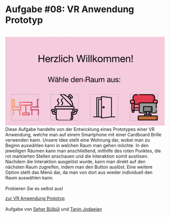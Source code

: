 # Aufgabe #08: VR Anwendung Prototyp
<br>
<img src="https://github.com/taninjodaeian/IFD_WiSe20-21/blob/main/Aufgabe%20VR%20Anwendung/WillkommenVR.png">
Diese Aufgabe handelte von der Entwicklung eines Prototypes einer VR Anwendung, welche man auf einem Smartphone mit einer Cardboard Brille verwenden kann. Unsere Idee stellt eine Wohnung dar, wobei man zu Beginn auswählen kann in welchen Raum man gehen möchte. In den jeweiligen Räumen kann man anschließend, mithilfe des roten Punktes, die rot markierten Stellen anschauen und die Interaktion somit auslösen. <br>
Nachdem die Interaktion ausgelöst wurde, kann man direkt auf den nächsten Raum zugreifen, indem man den Button auslöst. Eine weitere Option stellt das Menü dar, da man von dort aus wieder individuell den Raum auswählen kann. <br>
<br>
Probieren Sie es selbst aus! <br>

<a href="https://app.draftxr.com/vr/0wBECc">zur VR Anwendung Prototyp</a>
<br>
<br>
Aufgabe von <a href="https://github.com/SeherBuelbuel/IFD_WiSe20-21/blob/main/README.md">Seher Bülbül</a> und <a href="https://github.com/taninjodaeian/IFD_WiSe20-21/blob/main/README.md">Tanin Jodaeian</a>

